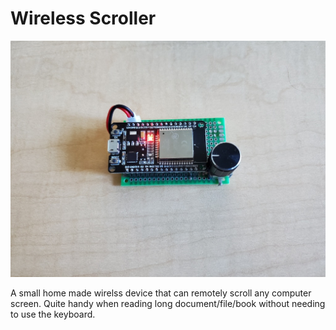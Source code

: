 # Wireless Scroller

![Wireless scroller](./bluetooth-scroller.jpg)

A small home made wirelss device that can remotely scroll any computer screen. Quite handy when reading long document/file/book without needing to use the keyboard.
